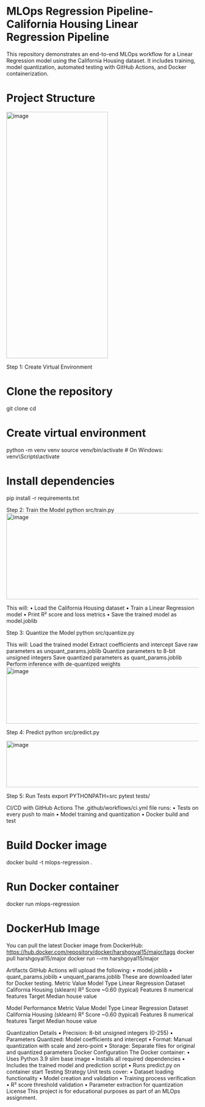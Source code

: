 # MLOps Regression Pipeline- California Housing Linear Regression Pipeline

This repository demonstrates an end-to-end MLOps workflow for a Linear Regression model using the California Housing dataset. It includes training, model quantization, automated testing with GitHub Actions, and Docker containerization.
# Project Structure
 <img width="266" height="646" alt="image" src="https://github.com/user-attachments/assets/5bd7de52-3bcb-47e3-82c6-b0e7984f2145" />

Step 1: Create Virtual Environment
# Clone the repository
git clone <your-repo-url>
cd <your-repo-name>

# Create virtual environment
python -m venv venv
source venv/bin/activate  # On Windows: venv\Scripts\activate

# Install dependencies
pip install -r requirements.txt

Step 2: Train the Model
python src/train.py
<img width="940" height="226" alt="image" src="https://github.com/user-attachments/assets/1b5850e8-46ea-4c2e-96a1-d499a9fb9d2f" />

This will:
•	Load the California Housing dataset
•	Train a Linear Regression model
•	Print R² score and loss metrics
•	Save the trained model as model.joblib
    

Step 3: Quantize the Model
python src/quantize.py

This will:
Load the trained model
Extract coefficients and intercept
Save raw parameters as unquant_params.joblib
Quantize parameters to 8-bit unsigned integers
Save quantized parameters as quant_params.joblib
Perform inference with de-quantized weights
 <img width="940" height="148" alt="image" src="https://github.com/user-attachments/assets/8a0e53dd-6d22-436f-92ac-c586f15af74f" />


Step 4: Predict
python src/predict.py

 <img width="940" height="122" alt="image" src="https://github.com/user-attachments/assets/963b620e-85f1-4aaa-997f-bb9353bb53f9" />

Step 5: Run Tests
export PYTHONPATH=src
pytest tests/

CI/CD with GitHub Actions
The .github/workflows/ci.yml file runs:
•	Tests on every push to main
•	Model training and quantization
•	Docker build and test

# Build Docker image
docker build -t mlops-regression .

# Run Docker container
docker run mlops-regression

# DockerHub Image
You can pull the latest Docker image from DockerHub: https://hub.docker.com/repository/docker/harshgoyal15/major/tags
docker pull harshgoyal15/major
docker run --rm harshgoyal15/major

Artifacts
GitHub Actions will upload the following:
•	model.joblib
•	quant_params.joblib
•	unquant_params.joblib
These are downloaded later for Docker testing.
Metric	Value
Model Type	Linear Regression
Dataset	California Housing (sklearn)
R² Score	~0.60 (typical)
Features	8 numerical features
Target	Median house value

Model Performance
Metric	Value
Model Type	Linear Regression
Dataset	California Housing (sklearn)
R² Score	~0.60 (typical)
Features	8 numerical features
Target	Median house value

Quantization Details
•	Precision: 8-bit unsigned integers (0-255)
•	Parameters Quantized: Model coefficients and intercept
•	Format: Manual quantization with scale and zero-point
•	Storage: Separate files for original and quantized parameters
Docker Configuration
The Docker container:
•	Uses Python 3.9 slim base image
•	Installs all required dependencies
•	Includes the trained model and prediction script
•	Runs predict.py on container start
Testing Strategy
Unit tests cover:
•	Dataset loading functionality
•	Model creation and validation
•	Training process verification
•	R² score threshold validation
•	Parameter extraction for quantization
License
This project is for educational purposes as part of an MLOps assignment.

